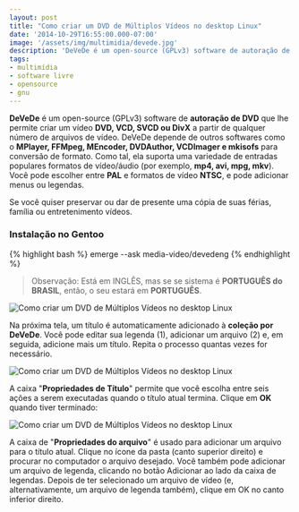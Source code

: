 ```yaml
---
layout: post
title: "Como criar um DVD de Múltiplos Vídeos no desktop Linux"
date: '2014-10-29T16:55:00.000-07:00'
image: '/assets/img/multimidia/devede.jpg'
description: 'DeVeDe é um open-source (GPLv3) software de autoração de DVD que lhe permite criar um vídeo DVD, VCD, SVCD ou DivX a partir de qualquer número de arquivos de vídeo.'
tags:
- multimídia
- software livre
- opensource
- gnu
---
```


__DeVeDe__ é um open-source (GPLv3) software de __autoração de DVD__ que lhe permite criar um vídeo __DVD, VCD, SVCD ou DivX__ a partir de qualquer número de arquivos de vídeo. DeVeDe depende de outros softwares como o __MPlayer, FFMpeg, MEncoder, DVDAuthor, VCDImager e mkisofs__ para conversão de formato. Como tal, ela suporta uma variedade de entradas populares formatos de vídeo/áudio (por exemplo, __mp4, avi, mpg, mkv__). Você pode escolher entre __PAL__ e formatos de vídeo __NTSC__, e pode adicionar menus ou legendas.

Se você quiser preservar ou dar de presente uma cópia de suas férias, família ou entretenimento vídeos.

### Instalação no Gentoo

{% highlight bash %}
emerge --ask media-video/devedeng
{% endhighlight %}

> Observação: Está em INGLÊS, mas se se sistema é __PORTUGUÊS do BRASIL__, então, o seu estará em __PORTUGUÊS__.

![Como criar um DVD de Múltiplos Vídeos no desktop Linux](https://farm4.staticflickr.com/3930/15366785019_b5fe164573_z.jpg "Como criar um DVD de Múltiplos Vídeos no desktop Linux")

Na próxima tela, um título é automaticamente adicionado à __coleção por DeVeDe__. Você pode editar sua legenda (1), adicionar um arquivo (2) e, em seguida, adicione mais um título. Repita o processo quantas vezes for necessário.

![Como criar um DVD de Múltiplos Vídeos no desktop Linux](https://farm4.staticflickr.com/3955/15550730461_e9d830ac64_z.jpg "Como criar um DVD de Múltiplos Vídeos no desktop Linux")

A caixa "__Propriedades de Título__" permite que você escolha entre seis ações a serem executadas quando o título atual termina. Clique em __OK__ quando tiver terminado:

![Como criar um DVD de Múltiplos Vídeos no desktop Linux](https://farm4.staticflickr.com/3928/15554250892_061ef87db3_o.jpg "Como criar um DVD de Múltiplos Vídeos no desktop Linux")

A caixa de "__Propriedades do arquivo__" é usado para adicionar um arquivo para o título atual. Clique no ícone da pasta (canto superior direito) e procurar no computador o arquivo desejado. Você também pode adicionar um arquivo de legenda, clicando no botão Adicionar ao lado da caixa de legendas. Depois de ter selecionado um arquivo de vídeo (e, alternativamente, um arquivo de legenda também), clique em OK no canto inferior direito.

<script async src="https://pagead2.googlesyndication.com/pagead/js/adsbygoogle.js"></script>

<!-- Informat -->
<ins class="adsbygoogle"
 style="display:block"
 data-ad-client="ca-pub-2838251107855362"
 data-ad-slot="2327980059"
 data-ad-format="auto"
 data-full-width-responsive="true"></ins>

<script>
(adsbygoogle = window.adsbygoogle || []).push({});
</script>

